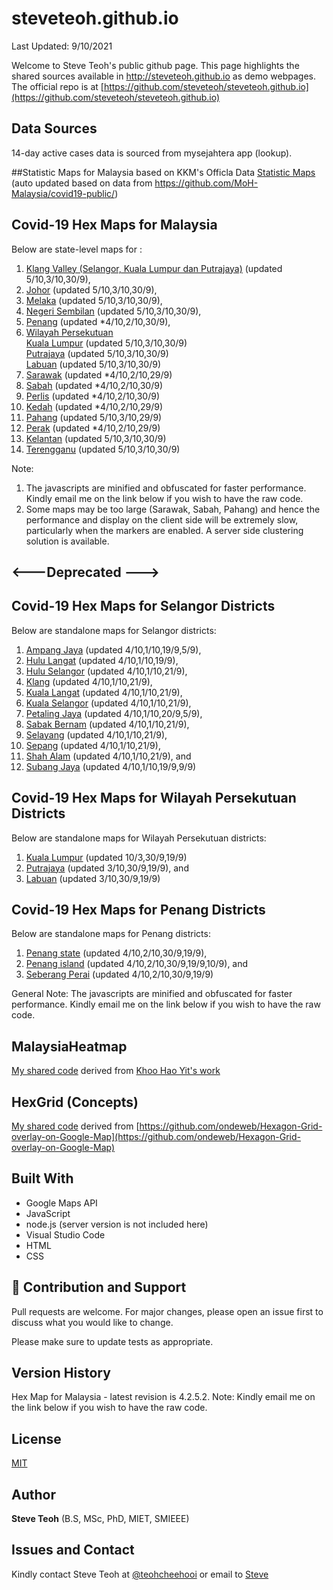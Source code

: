 ﻿# steveteoh.github.io
Last Updated: 9/10/2021

Welcome to Steve Teoh's public github page. This page highlights the shared sources available in http://steveteoh.github.io as demo webpages.
The official repo is at [https://github.com/steveteoh/steveteoh.github.io](https://github.com/steveteoh/steveteoh.github.io)

## Data Sources
14-day active cases data is sourced from mysejahtera app (lookup).

##Statistic Maps for Malaysia based on KKM's Officla Data
[Statistic Maps](http://steveteoh.github.io/Statistics/) (auto updated based on data from https://github.com/MoH-Malaysia/covid19-public/)

## Covid-19 Hex Maps for Malaysia
Below are state-level maps for : <br>
1. [Klang Valley (Selangor, Kuala Lumpur dan Putrajaya)](http://steveteoh.github.io/KlangValley/) (updated 5/10,3/10,30/9), <br>
2. [Johor](http://steveteoh.github.io/Johor/) (updated 5/10,3/10,30/9), <br>
3. [Melaka](http://steveteoh.github.io/Melaka/) (updated 5/10,3/10,30/9), <br>
4. [Negeri Sembilan](http://steveteoh.github.io/NegeriSembilan/) (updated 5/10,3/10,30/9), <br>
5. [Penang](http://steveteoh.github.io/Penang/) (updated *4/10,2/10,30/9), <br>
6. [Wilayah Persekutuan](http://steveteoh.github.io/Wilayah/) <br>
   [Kuala Lumpur](http://steveteoh.github.io/KualaLumpur/) (updated 5/10,3/10,30/9) <br>
   [Putrajaya](http://steveteoh.github.io/Putrajaya/) (updated 5/10,3/10,30/9) <br>
   [Labuan](http://steveteoh.github.io/Labuan/) (updated 5/10,3/10,30/9) <br>
7. [Sarawak](http://steveteoh.github.io/Sarawak/) (updated *4/10,2/10,29/9) <br>
8. [Sabah](http://steveteoh.github.io/Sabah/) (updated *4/10,2/10,30/9) <br>
9. [Perlis](https://steveteoh.github.io/Perlis/) (updated *4/10,2/10,30/9) <br>
10. [Kedah](https://steveteoh.github.io/Kedah/) (updated *4/10,2/10,29/9) <br>
11. [Pahang](https://steveteoh.github.io/Pahang/) (updated 5/10,3/10,29/9) <br>
12. [Perak](https://steveteoh.github.io/Perak/) (updated *4/10,2/10,29/9) <br>
13. [Kelantan](https://steveteoh.github.io/Kelantan/) (updated 5/10,3/10,30/9) <br>
14. [Terengganu](https://steveteoh.github.io/Terengganu/) (updated 5/10,3/10,30/9) <br>

Note: 
1. The javascripts are minified and obfuscated for faster performance. Kindly email me on the link below if you wish to have the raw code. 
2. Some maps may be too large (Sarawak, Sabah, Pahang) and hence the performance and display on the client side will be extremely slow, particularly when the markers are enabled. 
   A server side clustering solution is available.

## <---Deprecated --->
## Covid-19 Hex Maps for Selangor Districts
Below are standalone maps for Selangor districts: <br>
1. [Ampang Jaya](http://steveteoh.github.io/AmpangJaya/) (updated 4/10,1/10,19/9,5/9), <br>
2. [Hulu Langat](http://steveteoh.github.io/HuluLangat/) (updated 4/10,1/10,19/9), <br>
3. [Hulu Selangor](http://steveteoh.github.io/HuluSelangor/) (updated 4/10,1/10,21/9), <br>
4. [Klang](http://steveteoh.github.io/Klang/) (updated 4/10,1/10,21/9), <br>
5. [Kuala Langat](http://steveteoh.github.io/KualaLangat/) (updated 4/10,1/10,21/9), <br>
6. [Kuala Selangor](http://steveteoh.github.io/KualaSelangor/) (updated 4/10,1/10,21/9), <br>
7. [Petaling Jaya](http://steveteoh.github.io/PetalingJaya/) (updated 4/10,1/10,20/9,5/9), <br>
8. [Sabak Bernam](http://steveteoh.github.io/SabakBernam) (updated 4/10,1/10,21/9), <br>
9. [Selayang](http://steveteoh.github.io/Selayang/) (updated 4/10,1/10,21/9), <br>
10. [Sepang](http://steveteoh.github.io/Sepang/) (updated 4/10,1/10,21/9), <br>
11. [Shah Alam](http://steveteoh.github.io/ShahAlam/) (updated 4/10,1/10,21/9), and  <br>
12. [Subang Jaya](http://steveteoh.github.io/SubangJaya/) (updated 4/10,1/10,19/9,9/9)<br>

## Covid-19 Hex Maps for Wilayah Persekutuan Districts
Below are standalone maps for Wilayah Persekutuan districts: <br>
1. [Kuala Lumpur](http://steveteoh.github.io/KualaLumpur) (updated 10/3,30/9,19/9)<br>
2. [Putrajaya](http://steveteoh.github.io/Putrajaya) (updated 3/10,30/9,19/9), and<br>
3. [Labuan](http://steveteoh.github.io/Labuan) (updated 3/10,30/9,19/9)<br>

## Covid-19 Hex Maps for Penang Districts
Below are standalone maps for Penang districts: <br>
1. [Penang state](http://steveteoh.github.io/Penang/index.html) (updated 4/10,2/10,30/9,19/9),  <br>
2. [Penang island](http://steveteoh.github.io/Penang/island.html) (updated 4/10,2/10,30/9,19/9,10/9), and  <br>
3. [Seberang Perai](http://steveteoh.github.io/Penang/perai.html) (updated 4/10,2/10,30/9,19/9) <br>

General Note: The javascripts are minified and obfuscated for faster performance. Kindly email me on the link below if you wish to have the raw code. 

## MalaysiaHeatmap
[My shared code](http://steveteoh.github.io/MalaysiaHeatMap) derived from [Khoo Hao Yit's work](https://github.com/KhooHaoYit/KhooHaoYit.github.io/tree/main/Covid19%20Malaysia%20Heatmap)

## HexGrid (Concepts)
[My shared code](http://steveteoh.github.io/HexGrid) derived from [https://github.com/ondeweb/Hexagon-Grid-overlay-on-Google-Map](https://github.com/ondeweb/Hexagon-Grid-overlay-on-Google-Map) 

## Built With

- Google Maps API
- JavaScript
- node.js (server version is not included here)
- Visual Studio Code
- HTML
- CSS

## 🤝 Contribution and Support
Pull requests are welcome. For major changes, please open an issue first to discuss what you would like to change.

Please make sure to update tests as appropriate.

## Version History
Hex Map for Malaysia - latest revision is 4.2.5.2.
Note: Kindly email me on the link below if you wish to have the raw code. 

## License
[MIT](https://steveteoh.github.io/LICENSE)

## Author
**Steve Teoh** (B.S, MSc, PhD, MIET, SMIEEE)

## Issues and Contact
Kindly contact Steve Teoh at [@teohcheehooi](https://twitter.com/teohcheehooi) or email to [Steve](mailto:chteoh@1utar.my?subject=Map "Map")
